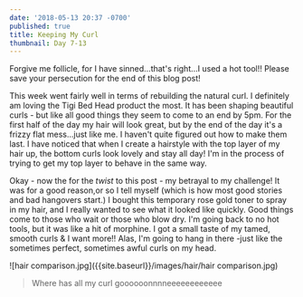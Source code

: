 ```yaml
---
date: '2018-05-13 20:37 -0700'
published: true
title: Keeping My Curl
thumbnail: Day 7-13
---
```

Forgive me follicle, for I have sinned...that's right...I used a hot tool!! Please save your persecution for the end of this blog post! 

This week went fairly well in terms of rebuilding the natural curl. I definitely am loving the Tigi Bed Head product the most. It has been shaping beautiful curls - but like all good things they seem to come to an end by 5pm. For the first half of the day my hair will look great, but by the end of the day it's a frizzy flat mess...just like me. I haven't quite figured out how to make them last. I have noticed that when I create a hairstyle with the top layer of my hair up, the bottom curls look lovely and stay all day! I'm in the process of trying to get my top layer to behave in the same way. 

Okay - now the for the _twist_ to this post - my betrayal to my challenge! It was for a good reason,or so I tell myself (which is how most good stories and bad hangovers start.) I bought this temporary rose gold toner to spray in my hair, and I really wanted to see what it looked like quickly. Good things come to those who wait or those who blow dry. I'm going back to no hot tools, but it was like a hit of morphine. I got a small taste of my tamed, smooth curls & I want more!! Alas, I'm going to hang in there -just like the sometimes perfect, sometimes awful curls on my head.

![hair comparison.jpg]({{site.baseurl}}/images/hair/hair comparison.jpg)
> Where has all my curl goooooonnnneeeeeeeeeeee

